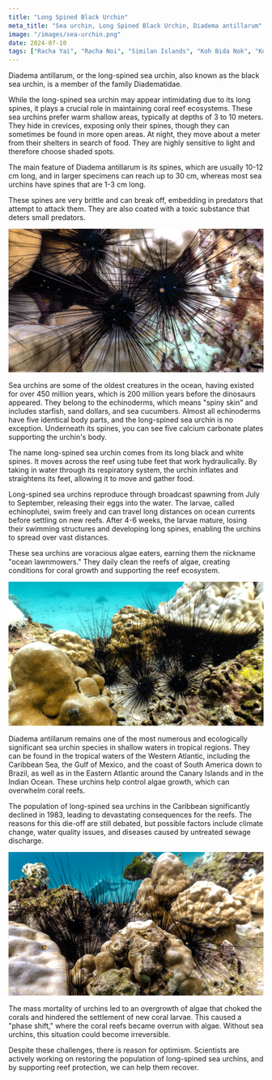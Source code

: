 ```yaml
---
title: "Long Spined Black Urchin"
meta_title: "Sea urchin, Long Spined Black Urchin, Diadema antillarum"
image: "/images/sea-urchin.png"
date: 2024-07-10
tags: ["Racha Yai", "Racha Noi", "Similan Islands", "Koh Bida Nok", "Koh Tao"]
---
```


Diadema antillarum, or the long-spined sea urchin, also known as the black sea urchin, is a member of the family Diadematidae.

While the long-spined sea urchin  may appear intimidating due to its long spines, it plays a crucial role in maintaining coral reef ecosystems. These sea urchins prefer warm shallow areas, typically at depths of 3 to 10 meters. They hide in crevices, exposing only their spines, though they can sometimes be found in more open areas. At night, they move about a meter from their shelters in search of food. They are highly sensitive to light and therefore choose shaded spots.

The main feature of Diadema antillarum is its spines, which are usually 10-12 cm long, and in larger specimens can reach up to 30 cm, whereas most sea urchins have spines that are 1-3 cm long.

These spines are very brittle and can break off, embedding in predators that attempt to attack them. They are also coated with a toxic substance that deters small predators.

![Long Spined Black Urchi](https://github.com/Muratov-Egor/diversnotes/blob/master/assets/images/sea-urchin-1.png?raw=true "Long Spined Black Urchi")

Sea urchins are some of the oldest creatures in the ocean, having existed for over 450 million years, which is 200 million years before the dinosaurs appeared. They belong to the echinoderms, which means "spiny skin" and includes starfish, sand dollars, and sea cucumbers. Almost all echinoderms have five identical body parts, and the long-spined sea urchin is no exception. Underneath its spines, you can see five calcium carbonate plates supporting the urchin's body.

The name long-spined sea urchin comes from its long black and white spines. It moves across the reef using tube feet that work hydraulically. By taking in water through its respiratory system, the urchin inflates and straightens its feet, allowing it to move and gather food.

Long-spined sea urchins reproduce through broadcast spawning from July to September, releasing their eggs into the water. The larvae, called echinoplutei, swim freely and can travel long distances on ocean currents before settling on new reefs. After 4-6 weeks, the larvae mature, losing their swimming structures and developing long spines, enabling the urchins to spread over vast distances.

These sea urchins are voracious algae eaters, earning them the nickname "ocean lawnmowers." They daily clean the reefs of algae, creating conditions for coral growth and supporting the reef ecosystem.

![Long Spined Black Urchi](https://github.com/Muratov-Egor/diversnotes/blob/master/assets/images/sea-urchin-2.png?raw=true "Long Spined Black Urchi")

Diadema antillarum remains one of the most numerous and ecologically significant sea urchin species in shallow waters in tropical regions. They can be found in the tropical waters of the Western Atlantic, including the Caribbean Sea, the Gulf of Mexico, and the coast of South America down to Brazil, as well as in the Eastern Atlantic around the Canary Islands and in the Indian Ocean. These urchins help control algae growth, which can overwhelm coral reefs.

The population of long-spined sea urchins in the Caribbean significantly declined in 1983, leading to devastating consequences for the reefs. The reasons for this die-off are still debated, but possible factors include climate change, water quality issues, and diseases caused by untreated sewage discharge.

![Long Spined Black Urchi](https://github.com/Muratov-Egor/diversnotes/blob/master/assets/images/sea-urchin-3.png?raw=true "Long Spined Black Urchi")

The mass mortality of urchins led to an overgrowth of algae that choked the corals and hindered the settlement of new coral larvae. This caused a "phase shift," where the coral reefs became overrun with algae. Without sea urchins, this situation could become irreversible.

Despite these challenges, there is reason for optimism. Scientists are actively working on restoring the population of long-spined sea urchins, and by supporting reef protection, we can help them recover.







